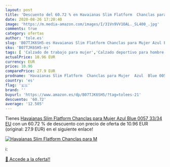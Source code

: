 ```yaml
---
layout: post
title: 'Descuento del 60.72 % en Havaianas Slim Flatform  Chanclas para M'
date: 2020-08-26 17:20:40
image: 'https://m.media-amazon.com/images/I/31Vn9VV1OAL._SL400_.jpg'
comments: true
category: ofertas
author: 'tole.es'
slug: 'B07TJK6SH5-es Havaianas Slim Flatform Chanclas para Mujer Azul Blue 0057...'
sku: 'B07TJK6SH5-es'
tags: [ 'Calzado de trabajo para mujer','Calzado deportivo para hombre','Calzado sanitario y de hostelería para mujer','Chanclas y sandalias de piscina para hombre','Sandalias y chanclas para niña','Zapatillas y calzado deportivo para hombre','Zapatos','Zapatos para hombre','Zapatos para mujer','Zapatos para niñas pequeñas','Zapatos y complementos','Zuecos sanitarios y de hostelería para mujer','Zuecos y mules para hombre','chanclas', ]
actualPrice: 10.96 EUR
currency: EUR
price: 10.96
comparePrice: 27.9 EUR
prodname: 'Havaianas Slim Flatform  Chanclas para Mujer  Azul  Blue 0057   33/34 EU'
country: 'es'
flag: '🇪🇸'
brand: ''
buyurl: 'https://www.amazon.es/dp/B07TJK6SH5/?tag=tolees-21'
descuento: '60.72'
average: '12.505'
---
```


Tienes [Havaianas Slim Flatform  Chanclas para Mujer  Azul  Blue 0057   33/34 EU](https://www.amazon.es/dp/B07TJK6SH5/?tag=tolees-21) con un 60.72 % de descuento con precio de oferta de 10.96 EUR (original: 27.9 EUR) en el siguiente enlace!

[![Havaianas Slim Flatform  Chanclas para M](https://m.media-amazon.com/images/I/31Vn9VV1OAL._SL400_.jpg)](https://www.amazon.es/dp/B07TJK6SH5/?tag=tolees-21)

ℹ️:


[🛒 Accede a la oferta!!](https://www.amazon.es/dp/B07TJK6SH5/?tag=tolees-21)
